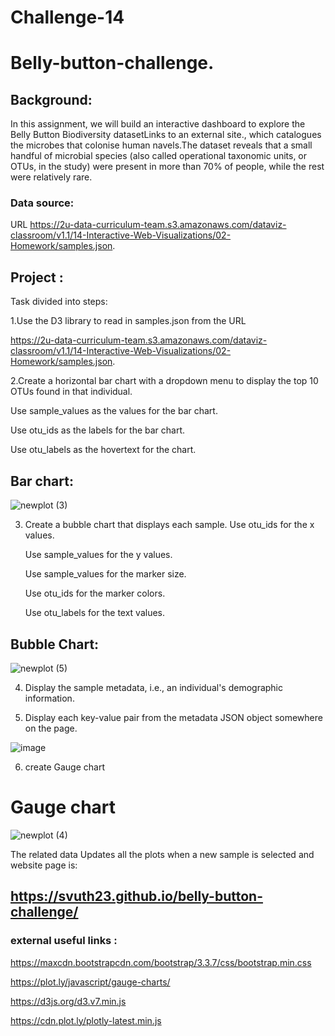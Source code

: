 # Challenge-14

# Belly-button-challenge.

## Background:

In this assignment, we will build an interactive dashboard to explore the Belly Button Biodiversity datasetLinks to an external site., which catalogues the microbes that colonise human navels.The dataset reveals that a small handful of microbial species (also called operational taxonomic units, or OTUs, in the study) were present in more than 70% of people, while the rest were relatively rare.

### Data source:
URL https://2u-data-curriculum-team.s3.amazonaws.com/dataviz-classroom/v1.1/14-Interactive-Web-Visualizations/02-Homework/samples.json.


 
## Project : 
 Task divided into steps:

1.Use the D3 library to read in samples.json from the URL

https://2u-data-curriculum-team.s3.amazonaws.com/dataviz-classroom/v1.1/14-Interactive-Web-Visualizations/02-Homework/samples.json.


2.Create a horizontal bar chart with a dropdown menu to display the top 10 OTUs found in that individual.

   Use sample_values as the values for the bar chart.

   Use otu_ids as the labels for the bar chart.

   Use otu_labels as the hovertext for the chart.

  ## Bar chart:
![newplot (3)](https://github.com/svuth23/belly-button-challenge/assets/136966712/1eec4283-de1c-45b6-8313-0582b960612f)


3. Create a bubble chart that displays each sample.
   Use otu_ids for the x values.

   Use sample_values for the y values.

   Use sample_values for the marker size.

   Use otu_ids for the marker colors.

   Use otu_labels for the text values.

  ## Bubble Chart:

  ![newplot (5)](https://github.com/svuth23/belly-button-challenge/assets/136966712/b77e33a1-04f6-4b93-9f2e-a72024c5f8a9)


  4. Display the sample metadata, i.e., an individual's demographic information.

  5. Display each key-value pair from the metadata JSON object somewhere on the page.

  ![image](https://github.com/svuth23/belly-button-challenge/assets/136966712/6fcab907-a9c7-445b-837c-ab31115c6037)




   6. create Gauge chart

   # Gauge chart 
   
   ![newplot (4)](https://github.com/svuth23/belly-button-challenge/assets/136966712/99de81a4-c888-41c3-b981-2f053b1a3b6e)
   
The related data Updates all the plots when a new sample is selected and website page is: 

## https://svuth23.github.io/belly-button-challenge/



### external useful links :

https://maxcdn.bootstrapcdn.com/bootstrap/3.3.7/css/bootstrap.min.css
 
https://plot.ly/javascript/gauge-charts/

https://d3js.org/d3.v7.min.js

https://cdn.plot.ly/plotly-latest.min.js
